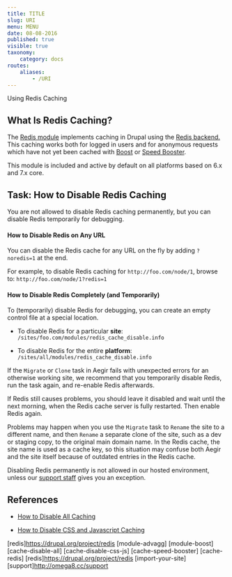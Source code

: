```yaml
---
title: TITLE
slug: URI
menu: MENU
date: 08-08-2016
published: true
visible: true
taxonomy:
    category: docs
routes:
    aliases:
        - /URI
---
```

Using Redis Caching

What Is Redis Caching?
----------------------

The [Redis module](redis) implements caching in Drupal using the [Redis
backend.](http://redis.io/) This caching works both for logged in users
and for anonymous requests which have not yet been cached with
[Boost](module-boost) or [Speed Booster](cache-speed-booster).

This module is included and active by default on all platforms based on
6.x and 7.x core.

Task: How to Disable Redis Caching
----------------------------------

You are not allowed to disable Redis caching permanently, but you can
disable
Redis temporarily for debugging.

#### How to Disable Redis on Any URL

You can disable the Redis cache for any URL on the fly by adding
`?noredis=1` at the end.

For example, to disable Redis caching for `http://foo.com/node/1`,
browse
to: `http://foo.com/node/1?redis=1`

#### How to Disable Redis Completely (and Temporarily)

To (temporarily) disable Redis for debugging, you can create an empty
control file at a special location.

-   To disable Redis for a particular **site**:
    `/sites/foo.com/modules/redis_cache_disable.info`

-   To disable Redis for the entire **platform**:
    `/sites/all/modules/redis_cache_disable.info`

If the `Migrate` or `Clone` task in Aegir fails with unexpected errors
for an otherwise working site, we recommend that you temporarily disable
Redis,
run the task again, and re-enable Redis afterwards.

If Redis still causes problems, you should leave it disabled and wait
until the next morning, when the Redis cache server is fully restarted.
Then enable Redis again.

Problems may happen when you use the `Migrate` task to `Rename` the
site to a different name, and then `Rename` a separate clone of the
site, such as a dev or staging copy, to the original main domain
name. In the Redis cache, the site name is used as a cache key, so
this situation may confuse both Aegir and the site itself because of
outdated entries in the Redis cache.

Disabling Redis permanently is not allowed in our hosted environment,
unless our [support staff](support) gives you an exception.

References
----------

-   [How to Disable All Caching](cache-disable-all)

-   [How to Disable CSS and Javascript Caching](cache-disable-css-js)

[redis]https://drupal.org/project/redis
[module-advagg]
[module-boost]
[cache-disable-all]
[cache-disable-css-js]
[cache-speed-booster]
[cache-redis]
[redis]https://drupal.org/project/redis
[import-your-site]
[support]http://omega8.cc/support
